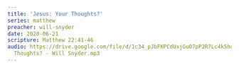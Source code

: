 ```yaml
---
title: 'Jesus: Your Thoughts?'
series: matthew
preacher: will-snyder
date: 2020-06-21
scripture: Matthew 22:41-46
audio: https://drive.google.com/file/d/1c34_pJbFKPCdUxjGuO7pP2R7Lc4k5hdQ/view
  Thoughts? - Will Snyder.mp3
---
```

